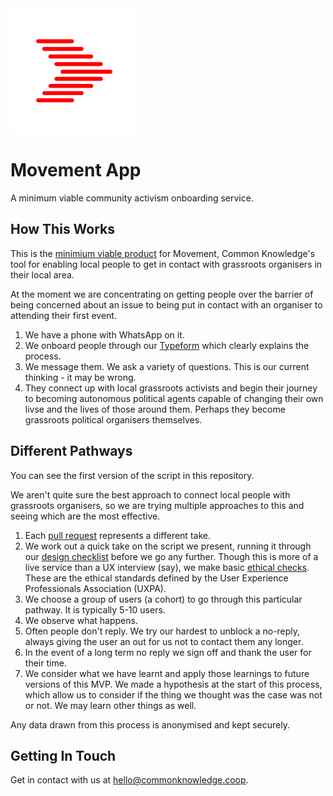 <img src="https://raw.githubusercontent.com/commonknowledge/movement-app/master/graphics/logo.png" width="200" />

# Movement App

A minimum viable community activism onboarding service.

## How This Works

This is the [minimium viable product](https://en.wikipedia.org/wiki/Minimum_viable_product) for Movement, Common Knowledge's tool for enabling local people to get in contact with grassroots organisers in their local area.

At the moment we are concentrating on getting people over the barrier of being concerned about an issue to being put in contact with an organiser to attending their first event.

1. We have a phone with WhatsApp on it.
2. We onboard people through our [Typeform](https://commonknowledge.coop/movement) which clearly explains the process.
3. We message them. We ask a variety of questions. This is our current thinking - it may be wrong.
5. They connect up with local grassroots activists and begin their journey to becoming autonomous political agents capable of changing their own livse and the lives of those around them. Perhaps they become grassroots political organisers themselves.

## Different Pathways

You can see the first version of the script in this repository.

We aren't quite sure the best approach to connect local people with grassroots organisers, so we are trying multiple approaches to this and seeing which are the most effective.

1. Each [pull request](https://github.com/commonknowledge/movement-app/pulls) represents a different take.
2. We work out a quick take on the script we present, running it through our [design checklist](https://github.com/commonknowledge/movement-app/blob/master/.github/pull_request_template.md#design-checklist) before we go any further. Though this is more of a live service than a UX interview (say), we make basic [ethical checks](https://uxpa.org/resources/uxpa-code-professional-conduct). These are the ethical standards defined by the User Experience Professionals Association (UXPA).
3. We choose a group of users (a cohort) to go through this particular pathway. It is typically 5-10 users.
4. We observe what happens.
5. Often people don't reply. We try our hardest to unblock a no-reply, always giving the user an out for us not to contact them any longer.
6. In the event of a long term no reply we sign off and thank the user for their time.
7. We consider what we have learnt and apply those learnings to future versions of this MVP. We made a hypothesis at the start of this process, which allow us to consider if the thing we thought was the case was not or not. We may learn other things as well.

Any data drawn from this process is anonymised and kept securely.

## Getting In Touch

Get in contact with us at [hello@commonknowledge.coop](mailto:hello@commonknowledge.coop).
